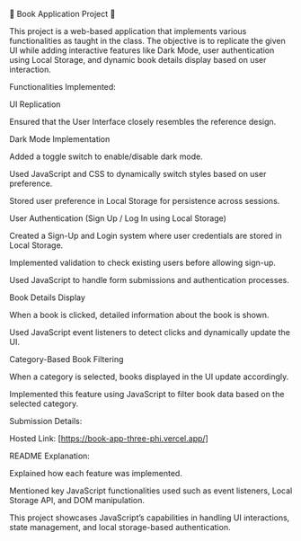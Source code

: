 📙 Book Application Project 📙 

This project is a web-based application that implements various functionalities as taught in the class. The objective is to replicate the given UI while adding interactive features like Dark Mode, user authentication using Local Storage, and dynamic book details display based on user interaction.

Functionalities Implemented:

UI Replication

Ensured that the User Interface closely resembles the reference design.

Dark Mode Implementation

Added a toggle switch to enable/disable dark mode.

Used JavaScript and CSS to dynamically switch styles based on user preference.

Stored user preference in Local Storage for persistence across sessions.

User Authentication (Sign Up / Log In using Local Storage)

Created a Sign-Up and Login system where user credentials are stored in Local Storage.

Implemented validation to check existing users before allowing sign-up.

Used JavaScript to handle form submissions and authentication processes.

Book Details Display

When a book is clicked, detailed information about the book is shown.

Used JavaScript event listeners to detect clicks and dynamically update the UI.

Category-Based Book Filtering

When a category is selected, books displayed in the UI update accordingly.

Implemented this feature using JavaScript to filter book data based on the selected category.

Submission Details:

Hosted Link: [https://book-app-three-phi.vercel.app/]

README Explanation:

Explained how each feature was implemented.

Mentioned key JavaScript functionalities used such as event listeners, Local Storage API, and DOM manipulation.

This project showcases JavaScript’s capabilities in handling UI interactions, state management, and local storage-based authentication.

